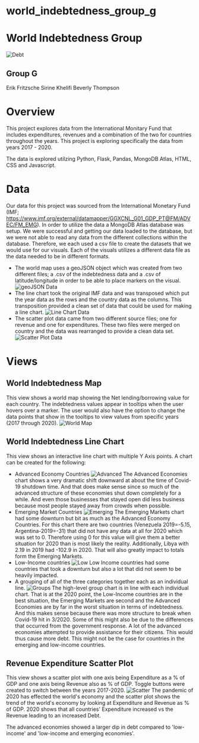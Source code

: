 # world_indebtedness_group_g

# World Indebtedness Group

![Debt](images/consider-debt-consolidatio-project.jpg)

## Group G 
Erik Fritzsche
Sirine Khelifi
Beverly Thompson

# Overview
This project explores data from the International Monitary Fund that includes expenditures, revenues and a combination of the two for countries throughout the years.   This project is exploring specifically the data from years 2017 - 2020.

The data is explored utilzing Python, Flask, Pandas, MongoDB Atlas, HTML, CSS and Javascript.
# Data
Our data for this project was sourced from the International Monetary Fund (IMF; https://www.imf.org/external/datamapper/GGXCNL_G01_GDP_PT@FM/ADVEC/FM_EMG). In order to utilize the data a MongoDB Atlas database was setup. We were successful and getting our data loaded to the database, but we were not able to read any data from the different collections within the database. Therefore, we each used a csv file to create the datasets that we would use for our visuals. 
Each of the visuals utilizes a different data file as the data needed to be in different formats.
* The world map uses a geoJSON object which was created from two different files; a .csv of the indebtedness data and a .csv of latitude/longitude in order to be able to place markers on the visual.
![geoJSON Data](images/GeoJson.PNG)
* The line chart took the original IMF data and was transposed which put the year data as the rows and the country data as the columns. This transposition provided a clean set of data that could be used for making a line chart.
![Line Chart Data](images/Transposed.PNG)
* The scatter plot data came from two different source files; one for revenue and one for expenditures. These two files were merged on country and the data was rearranged to provide a clean data set.
![Scatter Plot Data](images/Exp_Rev.PNG)

# Views
## World Indebtedness Map
This view shows a world map showing the Net lending/borrowing value for each country. The indebtedness values appear in tooltips when the user hovers over a marker. The user would also have the option to change the data points that show in the tooltips to view values from specific years (2017 through 2020).
![World Map](images/world_map.PNG)
## World Indebtedness Line Chart
This view shows an interactive line chart with multiple Y Axis points.   A chart can be created for the following:
* Advanced Economy Countries
![Advanced](images/Advanced_Economies_Line.jpg)
The Advanced Economies chart shows a very dramatic shift downward at about the time of Covid-19 shutdown time.  And that does make sense since so much of the advanced structure of these economies shut down completely for a while.   And even those businesses that stayed open did less business because most people stayed away from crowds when possible.
* Emerging Market Countries
![Emerging](images/Emerging_Market_line.jpg)
The Emerging Markets chart had some downturn but bit as much as the Advanced Economy  Countries.  For this chart there are two countries (Venezuela 2019=-5.15, Argentina-2019=-31) that did not have any data at all for 2020 which was set to 0.   Therefore using 0 for this value will give them a better situation for 2020 than is most likely the reality. Additionally, Libya with 2.19 in 2019 had -102.9 in 2020.    That will also greatly impact to totals form the Emerging Markets.
* Low-Income countries
![Low](images/Low_Income_Line.jpg)
Low Income countries had some countries that took a downturn but also a lot that did not seem to be heavily impacted.  
* A grouping of all of the three categories together each as an individual line.
![Groups](images/Group_Line.jpg)
The high-level group chart is in line with each individual chart.  That is at the 2020 point, the Low-Income countries are in the best situation, the Emerging Markets are second and the Advanced Economies are by far in the worst situation in terms of indebtedness.  And this makes sense because there was more structure to break when Covid-19 hit in 3/2020.   Some of this might also be due to the differences that occurred from the government response.   A lot of the advanced economies attempted to provide assistance for their citizens.  This would thus cause more debt. This might not be the case for countries in the emerging and low-income countries.

## Revenue Expenditure Scatter Plot
This view shows a scatter plot with one axis being Expenditure  as a % of GDP and one axis being Revenue also as % of GDP. Toggle buttons were created to switch between the years 2017-2020. 
![Scatter](images/Scatter_Plot.PNG)
The pandemic of 2020 has effected the world's economy and the scatter plot shows the trend of the world's economy by looking at Expenditure and Revenue as % of GDP. 2020 shows that all countries' Expenditure increased vs the Revenue leading to an increased Debt. 

The advanced economies showed a larger dip in debt compared to 'low-income' and 'low-income and emerging economies'. 

